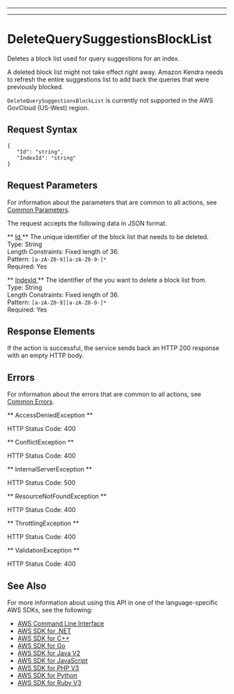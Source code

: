 --------

--------

# DeleteQuerySuggestionsBlockList<a name="API_DeleteQuerySuggestionsBlockList"></a>

Deletes a block list used for query suggestions for an index\.

A deleted block list might not take effect right away\. Amazon Kendra needs to refresh the entire suggestions list to add back the queries that were previously blocked\.

 `DeleteQuerySuggestionsBlockList` is currently not supported in the AWS GovCloud \(US\-West\) region\.

## Request Syntax<a name="API_DeleteQuerySuggestionsBlockList_RequestSyntax"></a>

```
{
   "Id": "string",
   "IndexId": "string"
}
```

## Request Parameters<a name="API_DeleteQuerySuggestionsBlockList_RequestParameters"></a>

For information about the parameters that are common to all actions, see [Common Parameters](CommonParameters.md)\.

The request accepts the following data in JSON format\.

 ** [ Id ](#API_DeleteQuerySuggestionsBlockList_RequestSyntax) **   <a name="Kendra-DeleteQuerySuggestionsBlockList-request-Id"></a>
The unique identifier of the block list that needs to be deleted\.  
Type: String  
Length Constraints: Fixed length of 36\.  
Pattern: `[a-zA-Z0-9][a-zA-Z0-9-]*`   
Required: Yes

 ** [ IndexId ](#API_DeleteQuerySuggestionsBlockList_RequestSyntax) **   <a name="Kendra-DeleteQuerySuggestionsBlockList-request-IndexId"></a>
The identifier of the you want to delete a block list from\.  
Type: String  
Length Constraints: Fixed length of 36\.  
Pattern: `[a-zA-Z0-9][a-zA-Z0-9-]*`   
Required: Yes

## Response Elements<a name="API_DeleteQuerySuggestionsBlockList_ResponseElements"></a>

If the action is successful, the service sends back an HTTP 200 response with an empty HTTP body\.

## Errors<a name="API_DeleteQuerySuggestionsBlockList_Errors"></a>

For information about the errors that are common to all actions, see [Common Errors](CommonErrors.md)\.

 ** AccessDeniedException **   
  
HTTP Status Code: 400

 ** ConflictException **   
  
HTTP Status Code: 400

 ** InternalServerException **   
  
HTTP Status Code: 500

 ** ResourceNotFoundException **   
  
HTTP Status Code: 400

 ** ThrottlingException **   
  
HTTP Status Code: 400

 ** ValidationException **   
  
HTTP Status Code: 400

## See Also<a name="API_DeleteQuerySuggestionsBlockList_SeeAlso"></a>

For more information about using this API in one of the language\-specific AWS SDKs, see the following:
+  [ AWS Command Line Interface](https://docs.aws.amazon.com/goto/aws-cli/kendra-2019-02-03/DeleteQuerySuggestionsBlockList) 
+  [ AWS SDK for \.NET](https://docs.aws.amazon.com/goto/DotNetSDKV3/kendra-2019-02-03/DeleteQuerySuggestionsBlockList) 
+  [ AWS SDK for C\+\+](https://docs.aws.amazon.com/goto/SdkForCpp/kendra-2019-02-03/DeleteQuerySuggestionsBlockList) 
+  [ AWS SDK for Go](https://docs.aws.amazon.com/goto/SdkForGoV1/kendra-2019-02-03/DeleteQuerySuggestionsBlockList) 
+  [ AWS SDK for Java V2](https://docs.aws.amazon.com/goto/SdkForJavaV2/kendra-2019-02-03/DeleteQuerySuggestionsBlockList) 
+  [ AWS SDK for JavaScript](https://docs.aws.amazon.com/goto/AWSJavaScriptSDK/kendra-2019-02-03/DeleteQuerySuggestionsBlockList) 
+  [ AWS SDK for PHP V3](https://docs.aws.amazon.com/goto/SdkForPHPV3/kendra-2019-02-03/DeleteQuerySuggestionsBlockList) 
+  [ AWS SDK for Python](https://docs.aws.amazon.com/goto/boto3/kendra-2019-02-03/DeleteQuerySuggestionsBlockList) 
+  [ AWS SDK for Ruby V3](https://docs.aws.amazon.com/goto/SdkForRubyV3/kendra-2019-02-03/DeleteQuerySuggestionsBlockList) 
